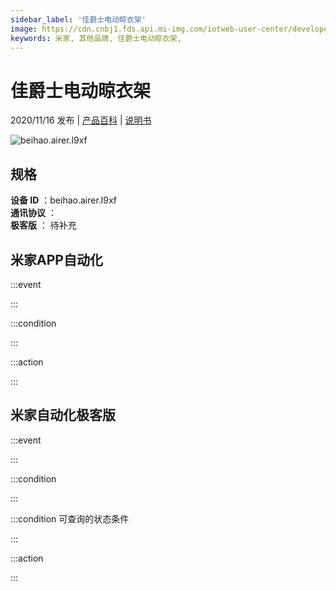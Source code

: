```yaml
---
sidebar_label: '佳爵士电动晾衣架'
image: https://cdn.cnbj1.fds.api.mi-img.com/iotweb-user-center/developer_16790478084490HREUdrN.png?GalaxyAccessKeyId=AKVGLQWBOVIRQ3XLEW&Expires=9223372036854775807&Signature=PL/6DI1U8+l1zQhWTM0S59DWinU=
keywords: 米家, 其他品牌, 佳爵士电动晾衣架, 
---
```

# 佳爵士电动晾衣架

2020/11/16 发布 | [产品百科](https://home.mi.com/webapp/content/baike/product/index.html?model=beihao.airer.l9xf/) | [说明书](https://home.mi.com/views/introduction.html?model=beihao.airer.l9xf&region=cn)

![beihao.airer.l9xf](https://cdn.cnbj1.fds.api.mi-img.com/iotweb-user-center/developer_16790478084490HREUdrN.png?GalaxyAccessKeyId=AKVGLQWBOVIRQ3XLEW&Expires=9223372036854775807&Signature=PL/6DI1U8+l1zQhWTM0S59DWinU=)

## 规格  
> 
**设备 ID** ：beihao.airer.l9xf  
**通讯协议** ：  
**极客版**  ： 待补充 


## 米家APP自动化  

:::event  

:::

:::condition  

:::

:::action   

:::

## 米家自动化极客版  

:::event  

:::

:::condition  

:::

:::condition 可查询的状态条件  

:::

:::action  

:::

        
